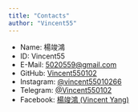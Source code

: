 ```yaml
---
title: "Contacts"
author: "Vincent55"
---
```


- Name: 楊竣鴻
- ID: Vincent55
- E-Mail: 5020559@gmail.com
- GitHub: [Vincent550102](https://github.com/Vincent550102)
- Instagram: [@vincent55010266](https://www.instagram.com/vincent55010266/)
- Telegram: [@Vincent550102](https://t.me/Vincent550102)
- Facebook: [楊竣鴻 (Vincent Yang)](https://www.facebook.com/profile.php?id=100006484806838)
